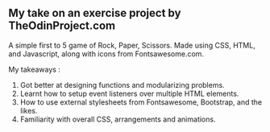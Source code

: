 ## My take on an exercise project by TheOdinProject.com
A simple first to 5 game of Rock, Paper, Scissors. Made using CSS, HTML, and Javascript, along with icons from Fontsawesome.com.

My takeaways :
  1. Got better at designing functions and modularizing problems.
  2. Learnt how to setup event listeners over multiple HTML elements. 
  3. How to use external stylesheets from Fontsawesome, Bootstrap, and the likes.
  4. Familiarity with overall CSS, arrangements and animations.
